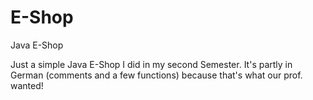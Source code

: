 E-Shop
======

Java E-Shop

Just a simple Java E-Shop I did in my second Semester. 
It's partly in German (comments and a few functions) because that's what our prof. wanted!
